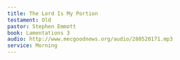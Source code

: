 ```yaml
---
title: The Lord Is My Portion
testament: Old
pastor: Stephen Emmott
book: Lamentations 3
audio: http://www.mecgoodnews.org/audio/280520171.mp3
service: Morning
---
```

